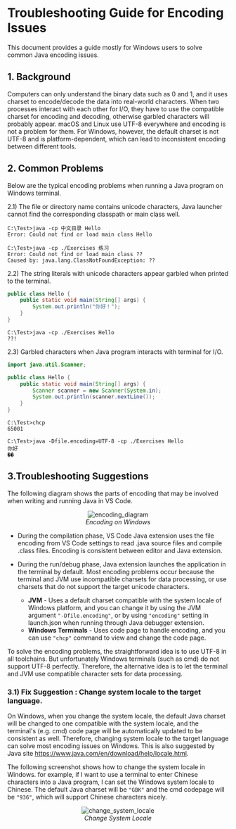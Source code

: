 # Troubleshooting Guide for Encoding Issues

This document provides a guide mostly for Windows users to solve common Java
encoding issues.

## 1. Background

Computers can only understand the binary data such as 0 and 1, and it uses
charset to encode/decode the data into real-world characters. When two processes
interact with each other for I/O, they have to use the compatible charset for
encoding and decoding, otherwise garbled characters will probably appear. macOS
and Linux use UTF-8 everywhere and encoding is not a problem for them. For
Windows, however, the default charset is not UTF-8 and is platform-dependent,
which can lead to inconsistent encoding between different tools.

## 2. Common Problems

Below are the typical encoding problems when running a Java program on Windows
terminal.

2.1) The file or directory name contains unicode characters, Java launcher
cannot find the corresponding classpath or main class well.

```
C:\Test>java -cp 中文目录 Hello
Error: Could not find or load main class Hello
```

```
C:\Test>java -cp ./Exercises 练习
Error: Could not find or load main class ??
Caused by: java.lang.ClassNotFoundException: ??
```

2.2) The string literals with unicode characters appear garbled when printed to
the terminal.

```java
public class Hello {
    public static void main(String[] args) {
        System.out.println("你好！");
    }
}
```

```
C:\Test>java -cp ./Exercises Hello
??!
```

2.3) Garbled characters when Java program interacts with terminal for I/O.

```java
import java.util.Scanner;

public class Hello {
    public static void main(String[] args) {
        Scanner scanner = new Scanner(System.in);
        System.out.println(scanner.nextLine());
    }
}
```

```
C:\Test>chcp
65001

C:\Test>java -Dfile.encoding=UTF-8 -cp ./Exercises Hello
你好
��
```

## 3.Troubleshooting Suggestions

The following diagram shows the parts of encoding that may be involved when
writing and running Java in VS Code.

<p align="center">
  <img alt="encoding_diagram" src="https://user-images.githubusercontent.com/14052197/142844414-360765c9-8e7d-4825-a5b9-7360c624fa8d.png">
  <br>
    <em>Encoding on Windows</em>
</p>

-   During the compilation phase, VS Code Java extension uses the file encoding
    from VS Code settings to read .java source files and compile .class files.
    Encoding is consistent between editor and Java extension.

-   During the run/debug phase, Java extension launches the application in the
    terminal by default. Most encoding problems occur because the terminal and
    JVM use incompatible charsets for data processing, or use charsets that do
    not support the target unicode characters.
    -   <b>JVM</b> - Uses a default charset compatible with the system locale of
        Windows platform, and you can change it by using the JVM argument
        `"-Dfile.encoding"`, or by using `"encoding"` setting in launch.json
        when running through Java debugger extension.
    -   <b>Windows Terminals</b> - Uses code page to handle encoding, and you
        can use `"chcp"` command to view and change the code page.

To solve the encoding problems, the straightforward idea is to use UTF-8 in all
toolchains. But unfortunately Windows terminals (such as cmd) do not support
UTF-8 perfectly. Therefore, the alternative idea is to let the terminal and JVM
use compatible character sets for data processing.

### 3.1) Fix Suggestion : Change system locale to the target language.

On Windows, when you change the system locale, the default Java charset will be
changed to one compatible with the system locale, and the terminal's (e.g. cmd)
code page will be automatically updated to be consistent as well. Therefore,
changing system locale to the target language can solve most encoding issues on
Windows. This is also suggested by Java site
https://www.java.com/en/download/help/locale.html.

The following screenshot shows how to change the system locale in Windows. for
example, if I want to use a terminal to enter Chinese characters into a Java
program, I can set the Windows system locale to Chinese. The default Java
charset will be `"GBK"` and the cmd codepage will be `"936"`, which will support
Chinese characters nicely.

<p align="center">
  <img alt="change_system_locale" src="https://user-images.githubusercontent.com/14052197/138408027-da71d3f4-7f64-4bfb-8b34-89d0605606f5.png">
  <br>
    <em>Change System Locale</em>
</p>
